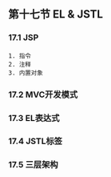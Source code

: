 ## 第十七节 EL & JSTL

### 17.1 JSP
	1. 指令
	2. 注释
	3. 内置对象

### 17.2 MVC开发模式
### 17.3 EL表达式
### 17.4 JSTL标签
### 17.5 三层架构
